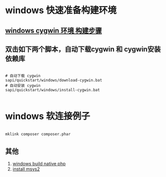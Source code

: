 # windows 快速准备构建环境

## [windows cygwin 环境 构建步骤](../../../docs/Cygwin.md)

## 双击如下两个脚本，自动下载cygwin 和 cygwin安装依赖库

```shell

# 自动下载 cygwin
sapi/quickstart/windows/download-cygwin.bat
# 自动安装 cygwin
sapi/quickstart/windows/install-cygwin.bat


```

# windows 软连接例子

```bash

mklink composer composer.phar

```

## 其他

1. [windows build native php](./windows-native.md)
1. [install msys2 ](./install-msys2.md)

